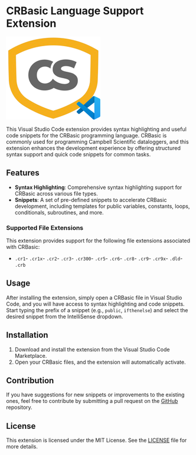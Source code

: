 # CRBasic Language Support Extension

![Logo](sources/crb+vscode_Icon.png)

This Visual Studio Code extension provides syntax highlighting and useful code snippets for the CRBasic programming language. CRBasic is commonly used for programming Campbell Scientific dataloggers, and this extension enhances the development experience by offering structured syntax support and quick code snippets for common tasks.

## Features

- **Syntax Highlighting**: Comprehensive syntax highlighting support for CRBasic across various file types.
- **Snippets**: A set of pre-defined snippets to accelerate CRBasic development, including templates for public variables, constants, loops, conditionals, subroutines, and more.

### Supported File Extensions

This extension provides support for the following file extensions associated with CRBasic:
- `.cr1`- `.cr1x`- `.cr2`- `.cr3`- `.cr300`- `.cr5`- `.cr6`- `.cr8`- `.cr9`- `.cr9x`- `.dld`- `.crb`

## Usage

After installing the extension, simply open a CRBasic file in Visual Studio Code, and you will have access to syntax highlighting and code snippets. Start typing the prefix of a snippet (e.g., `public`, `ifthenelse`) and select the desired snippet from the IntelliSense dropdown.

## Installation

1. Download and install the extension from the Visual Studio Code Marketplace.
2. Open your CRBasic files, and the extension will automatically activate.

## Contribution

If you have suggestions for new snippets or improvements to the existing ones, feel free to contribute by submitting a pull request on the [GitHub](https://github.com/Davi-Barbosa-Acoem/crbasic-vscode-support) repository.

## License

This extension is licensed under the MIT License. See the [LICENSE](LICENSE) file for more details.